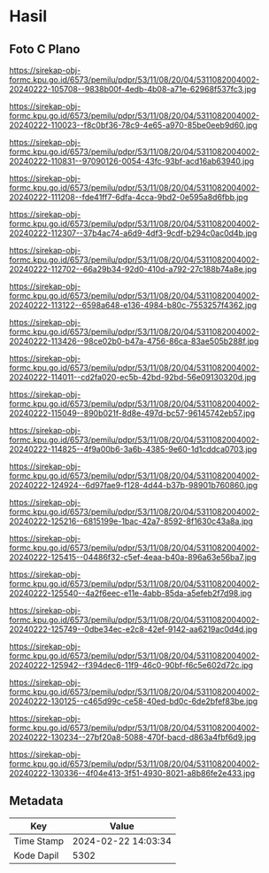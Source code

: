 # Hasil

## Foto C Plano

https://sirekap-obj-formc.kpu.go.id/6573/pemilu/pdpr/53/11/08/20/04/5311082004002-20240222-105708--9838b00f-4edb-4b08-a71e-62968f537fc3.jpg

https://sirekap-obj-formc.kpu.go.id/6573/pemilu/pdpr/53/11/08/20/04/5311082004002-20240222-110023--f8c0bf36-78c9-4e65-a970-85be0eeb9d60.jpg

https://sirekap-obj-formc.kpu.go.id/6573/pemilu/pdpr/53/11/08/20/04/5311082004002-20240222-110831--97090126-0054-43fc-93bf-acd16ab63940.jpg

https://sirekap-obj-formc.kpu.go.id/6573/pemilu/pdpr/53/11/08/20/04/5311082004002-20240222-111208--fde41ff7-6dfa-4cca-9bd2-0e595a8d6fbb.jpg

https://sirekap-obj-formc.kpu.go.id/6573/pemilu/pdpr/53/11/08/20/04/5311082004002-20240222-112307--37b4ac74-a6d9-4df3-9cdf-b294c0ac0d4b.jpg

https://sirekap-obj-formc.kpu.go.id/6573/pemilu/pdpr/53/11/08/20/04/5311082004002-20240222-112702--66a29b34-92d0-410d-a792-27c188b74a8e.jpg

https://sirekap-obj-formc.kpu.go.id/6573/pemilu/pdpr/53/11/08/20/04/5311082004002-20240222-113122--6598a648-e136-4984-b80c-7553257f4362.jpg

https://sirekap-obj-formc.kpu.go.id/6573/pemilu/pdpr/53/11/08/20/04/5311082004002-20240222-113426--98ce02b0-b47a-4756-86ca-83ae505b288f.jpg

https://sirekap-obj-formc.kpu.go.id/6573/pemilu/pdpr/53/11/08/20/04/5311082004002-20240222-114011--cd2fa020-ec5b-42bd-92bd-56e09130320d.jpg

https://sirekap-obj-formc.kpu.go.id/6573/pemilu/pdpr/53/11/08/20/04/5311082004002-20240222-115049--890b021f-8d8e-497d-bc57-96145742eb57.jpg

https://sirekap-obj-formc.kpu.go.id/6573/pemilu/pdpr/53/11/08/20/04/5311082004002-20240222-114825--4f9a00b6-3a6b-4385-9e60-1d1cddca0703.jpg

https://sirekap-obj-formc.kpu.go.id/6573/pemilu/pdpr/53/11/08/20/04/5311082004002-20240222-124924--6d97fae9-f128-4d44-b37b-98901b760860.jpg

https://sirekap-obj-formc.kpu.go.id/6573/pemilu/pdpr/53/11/08/20/04/5311082004002-20240222-125216--6815199e-1bac-42a7-8592-8f1630c43a8a.jpg

https://sirekap-obj-formc.kpu.go.id/6573/pemilu/pdpr/53/11/08/20/04/5311082004002-20240222-125415--04486f32-c5ef-4eaa-b40a-896a63e56ba7.jpg

https://sirekap-obj-formc.kpu.go.id/6573/pemilu/pdpr/53/11/08/20/04/5311082004002-20240222-125540--4a2f6eec-e11e-4abb-85da-a5efeb2f7d98.jpg

https://sirekap-obj-formc.kpu.go.id/6573/pemilu/pdpr/53/11/08/20/04/5311082004002-20240222-125749--0dbe34ec-e2c8-42ef-9142-aa6219ac0d4d.jpg

https://sirekap-obj-formc.kpu.go.id/6573/pemilu/pdpr/53/11/08/20/04/5311082004002-20240222-125942--f394dec6-11f9-46c0-90bf-f6c5e602d72c.jpg

https://sirekap-obj-formc.kpu.go.id/6573/pemilu/pdpr/53/11/08/20/04/5311082004002-20240222-130125--c465d99c-ce58-40ed-bd0c-6de2bfef83be.jpg

https://sirekap-obj-formc.kpu.go.id/6573/pemilu/pdpr/53/11/08/20/04/5311082004002-20240222-130234--27bf20a8-5088-470f-bacd-d863a4fbf6d9.jpg

https://sirekap-obj-formc.kpu.go.id/6573/pemilu/pdpr/53/11/08/20/04/5311082004002-20240222-130336--4f04e413-3f51-4930-8021-a8b86fe2e433.jpg


## Metadata

| Key        | Value               |
| ---------- | ------------------- |
| Time Stamp | 2024-02-22 14:03:34 |
| Kode Dapil | 5302                |



